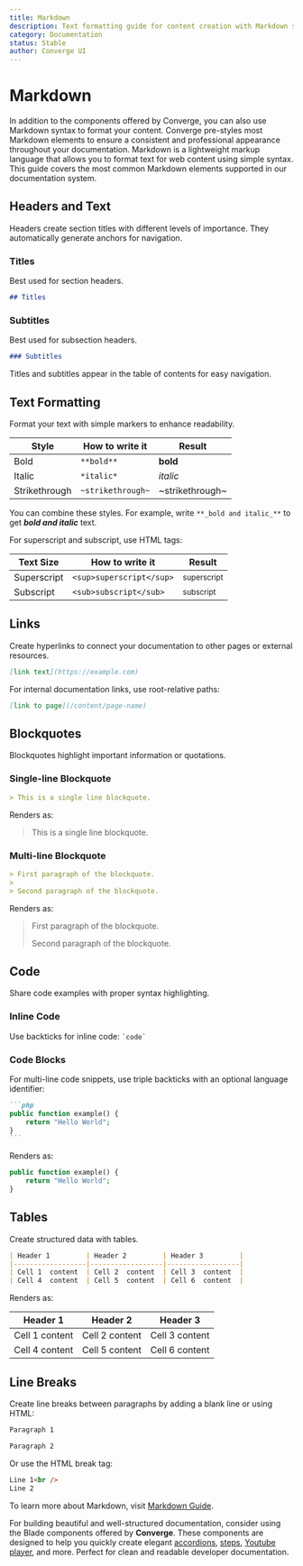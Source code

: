 ```yaml
---
title: Markdown
description: Text formatting guide for content creation with Markdown syntax
category: Documentation
status: Stable
author: Converge UI
---
```


# Markdown

In addition to the components offered by Converge, you can also use Markdown syntax to format your content. Converge pre-styles most Markdown elements to ensure a consistent and professional appearance throughout your documentation. Markdown is a lightweight markup language that allows you to format text for web content using simple syntax. This guide covers the most common Markdown elements supported in our documentation system.

## Headers and Text

Headers create section titles with different levels of importance. They automatically generate anchors for navigation.

### Titles

Best used for section headers.

```markdown
## Titles
```

### Subtitles

Best used for subsection headers.

```markdown
### Subtitles
```

Titles and subtitles appear in the table of contents for easy navigation.

## Text Formatting

Format your text with simple markers to enhance readability.

| Style | How to write it | Result |
|-------|----------------|--------|
| Bold | `**bold**` | **bold** |
| Italic | `*italic*` | *italic* |
| Strikethrough | `~strikethrough~` | ~strikethrough~ |

You can combine these styles. For example, write `**_bold and italic_**` to get **_bold and italic_** text.

For superscript and subscript, use HTML tags:

| Text Size | How to write it | Result |
|-----------|----------------|--------|
| Superscript | `<sup>superscript</sup>` | <sup>superscript</sup> |
| Subscript | `<sub>subscript</sub>` | <sub>subscript</sub> |

## Links

Create hyperlinks to connect your documentation to other pages or external resources.

```markdown
[link text](https://example.com)
```

For internal documentation links, use root-relative paths:

```markdown
[link to page](/content/page-name)
```

## Blockquotes

Blockquotes highlight important information or quotations.

### Single-line Blockquote

```markdown
> This is a single line blockquote.
```

Renders as:

> This is a single line blockquote.

### Multi-line Blockquote

```markdown
> First paragraph of the blockquote.
>
> Second paragraph of the blockquote.
```

Renders as:

> First paragraph of the blockquote.
>
> Second paragraph of the blockquote.

## Code

Share code examples with proper syntax highlighting.

### Inline Code

Use backticks for inline code: `` `code` ``

### Code Blocks

For multi-line code snippets, use triple backticks with an optional language identifier:

````markdown
```php
public function example() {
    return "Hello World";
}
```
````

Renders as:

```php
public function example() {
    return "Hello World";
}
```

## Tables

Create structured data with tables.

```markdown
| Header 1         | Header 2         | Header 3         |
|------------------|------------------|------------------|
| Cell 1  content  | Cell 2  content  | Cell 3  content  |
| Cell 4  content  | Cell 5  content  | Cell 6  content  |
```

Renders as:

| Header 1         | Header 2         | Header 3         |
|------------------|------------------|------------------|
| Cell 1  content  | Cell 2  content  | Cell 3  content  |
| Cell 4  content  | Cell 5  content  | Cell 6  content  |

## Line Breaks

Create line breaks between paragraphs by adding a blank line or using HTML:

```markdown
Paragraph 1

Paragraph 2
```

Or use the HTML break tag:

```markdown
Line 1<br />
Line 2
```

To learn more about Markdown, visit <a href="https://www.markdownguide.org/" target="_blank" rel="noopener noreferrer">Markdown Guide</a>.

For building beautiful and well-structured documentation, consider using the Blade components offered by **Converge**. These components are designed to help you quickly create elegant [accordions](accordions), [steps](steps), [Youtube player](youtube-player), and more. Perfect for clean and readable developer documentation.
